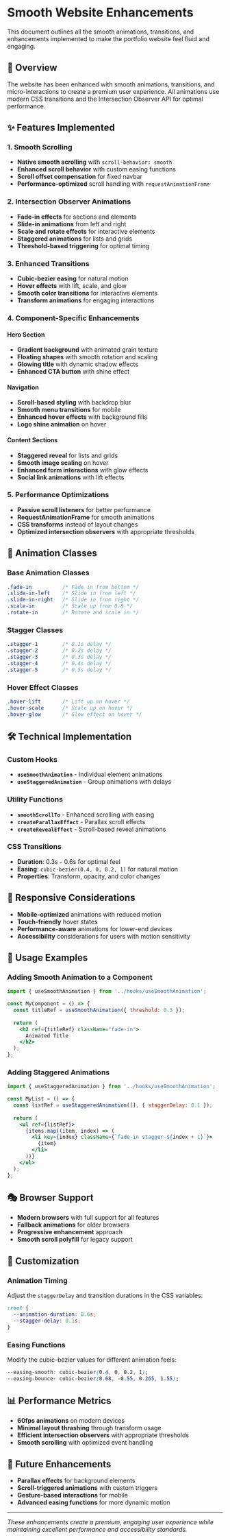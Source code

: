 # Smooth Website Enhancements

This document outlines all the smooth animations, transitions, and enhancements implemented to make the portfolio website feel fluid and engaging.

## 🎯 Overview

The website has been enhanced with smooth animations, transitions, and micro-interactions to create a premium user experience. All animations use modern CSS transitions and the Intersection Observer API for optimal performance.

## ✨ Features Implemented

### 1. Smooth Scrolling
- **Native smooth scrolling** with `scroll-behavior: smooth`
- **Enhanced scroll behavior** with custom easing functions
- **Scroll offset compensation** for fixed navbar
- **Performance-optimized** scroll handling with `requestAnimationFrame`

### 2. Intersection Observer Animations
- **Fade-in effects** for sections and elements
- **Slide-in animations** from left and right
- **Scale and rotate effects** for interactive elements
- **Staggered animations** for lists and grids
- **Threshold-based triggering** for optimal timing

### 3. Enhanced Transitions
- **Cubic-bezier easing** for natural motion
- **Hover effects** with lift, scale, and glow
- **Smooth color transitions** for interactive elements
- **Transform animations** for engaging interactions

### 4. Component-Specific Enhancements

#### Hero Section
- **Gradient background** with animated grain texture
- **Floating shapes** with smooth rotation and scaling
- **Glowing title** with dynamic shadow effects
- **Enhanced CTA button** with shine effect

#### Navigation
- **Scroll-based styling** with backdrop blur
- **Smooth menu transitions** for mobile
- **Enhanced hover effects** with background fills
- **Logo shine animation** on hover

#### Content Sections
- **Staggered reveal** for lists and grids
- **Smooth image scaling** on hover
- **Enhanced form interactions** with glow effects
- **Social link animations** with lift effects

### 5. Performance Optimizations
- **Passive scroll listeners** for better performance
- **RequestAnimationFrame** for smooth animations
- **CSS transforms** instead of layout changes
- **Optimized intersection observers** with appropriate thresholds

## 🎨 Animation Classes

### Base Animation Classes
```css
.fade-in          /* Fade in from bottom */
.slide-in-left    /* Slide in from left */
.slide-in-right   /* Slide in from right */
.scale-in         /* Scale up from 0.8 */
.rotate-in        /* Rotate and scale in */
```

### Stagger Classes
```css
.stagger-1        /* 0.1s delay */
.stagger-2        /* 0.2s delay */
.stagger-3        /* 0.3s delay */
.stagger-4        /* 0.4s delay */
.stagger-5        /* 0.5s delay */
```

### Hover Effect Classes
```css
.hover-lift       /* Lift up on hover */
.hover-scale      /* Scale up on hover */
.hover-glow       /* Glow effect on hover */
```

## 🛠️ Technical Implementation

### Custom Hooks
- **`useSmoothAnimation`** - Individual element animations
- **`useStaggeredAnimation`** - Group animations with delays

### Utility Functions
- **`smoothScrollTo`** - Enhanced scrolling with easing
- **`createParallaxEffect`** - Parallax scroll effects
- **`createRevealEffect`** - Scroll-based reveal animations

### CSS Transitions
- **Duration**: 0.3s - 0.6s for optimal feel
- **Easing**: `cubic-bezier(0.4, 0, 0.2, 1)` for natural motion
- **Properties**: Transform, opacity, and color changes

## 📱 Responsive Considerations

- **Mobile-optimized** animations with reduced motion
- **Touch-friendly** hover states
- **Performance-aware** animations for lower-end devices
- **Accessibility** considerations for users with motion sensitivity

## 🚀 Usage Examples

### Adding Smooth Animation to a Component
```jsx
import { useSmoothAnimation } from '../hooks/useSmoothAnimation';

const MyComponent = () => {
  const titleRef = useSmoothAnimation({ threshold: 0.3 });
  
  return (
    <h2 ref={titleRef} className="fade-in">
      Animated Title
    </h2>
  );
};
```

### Adding Staggered Animations
```jsx
import { useStaggeredAnimation } from '../hooks/useSmoothAnimation';

const MyList = () => {
  const listRef = useStaggeredAnimation([], { staggerDelay: 0.1 });
  
  return (
    <ul ref={listRef}>
      {items.map((item, index) => (
        <li key={index} className={`fade-in stagger-${index + 1}`}>
          {item}
        </li>
      ))}
    </ul>
  );
};
```

## 🎭 Browser Support

- **Modern browsers** with full support for all features
- **Fallback animations** for older browsers
- **Progressive enhancement** approach
- **Smooth scroll polyfill** for legacy support

## 🔧 Customization

### Animation Timing
Adjust the `staggerDelay` and transition durations in the CSS variables:
```css
:root {
  --animation-duration: 0.6s;
  --stagger-delay: 0.1s;
}
```

### Easing Functions
Modify the cubic-bezier values for different animation feels:
```css
--easing-smooth: cubic-bezier(0.4, 0, 0.2, 1);
--easing-bounce: cubic-bezier(0.68, -0.55, 0.265, 1.55);
```

## 📊 Performance Metrics

- **60fps animations** on modern devices
- **Minimal layout thrashing** through transform usage
- **Efficient intersection observers** with appropriate thresholds
- **Smooth scrolling** with optimized event handling

## 🎯 Future Enhancements

- **Parallax effects** for background elements
- **Scroll-triggered animations** with custom triggers
- **Gesture-based interactions** for mobile
- **Advanced easing functions** for more dynamic motion

---

*These enhancements create a premium, engaging user experience while maintaining excellent performance and accessibility standards.*
